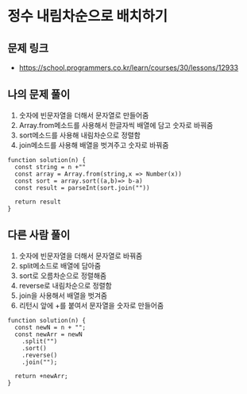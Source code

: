 # 정수 내림차순으로 배치하기

## 문제 링크

- https://school.programmers.co.kr/learn/courses/30/lessons/12933

## 나의 문제 풀이

1. 숫자에 빈문자열을 더해서 문자열로 만들어줌
2. Array.from메소드를 사용해서 한글자씩 배열에 담고 숫자로 바꿔줌
3. sort메소드를 사용해 내림차순으로 정렬함
4. join메소드를 사용해 배열을 벗겨주고 숫자로 바꿔줌

```Js
function solution(n) {
  const string = n +""
  const array = Array.from(string,x => Number(x))
  const sort = array.sort((a,b)=> b-a)
  const result = parseInt(sort.join(""))

  return result
}
```

## 다른 사람 풀이

1. 숫자에 빈문자열을 더해서 문자열로 바꿔줌
2. split메소드로 배열에 담아줌
3. sort로 오름차순으로 정렬해줌
4. reverse로 내림차순으로 정렬함
5. join을 사용해서 배열을 벗겨줌
6. 리턴시 앞에 +를 붙여서 문자열을 숫자로 만들어줌

```Js
function solution(n) {
  const newN = n + "";
  const newArr = newN
    .split("")
    .sort()
    .reverse()
    .join("");

  return +newArr;
}

```
